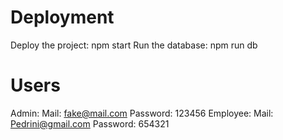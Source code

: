 # Deployment

Deploy the project: npm start
Run the database: npm run db

# Users

Admin:
Mail: fake@mail.com
Password: 123456
Employee:
Mail: Pedrini@gmail.com
Password: 654321
